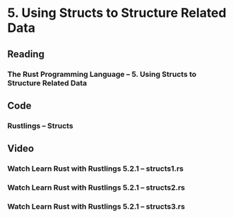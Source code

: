 # 5. Using Structs to Structure Related Data

## Reading

### The Rust Programming Language – 5. Using Structs to Structure Related Data

## Code

### Rustlings – Structs

## Video

### Watch Learn Rust with Rustlings 5.2.1 – structs1.rs

### Watch Learn Rust with Rustlings 5.2.1 – structs2.rs

### Watch Learn Rust with Rustlings 5.2.1 – structs3.rs
